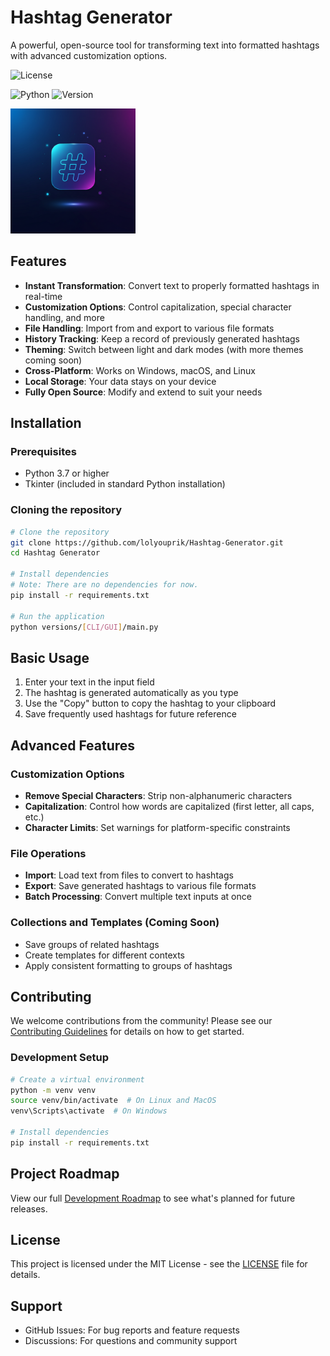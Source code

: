 # Hashtag Generator

A powerful, open-source tool for transforming text into formatted hashtags with advanced customization options.

![License](https://img.shields.io/badge/License-MIT-blue.svg)

![Python](https://img.shields.io/badge/Python-3.7+-green.svg)
![Version](https://img.shields.io/badge/Version-0.1.1-orange.svg)

<img src="logo.jpg" alt="Text-to-Hashtah App Logo" style="width: 200px; height: 200px;"/>

## Features

- **Instant Transformation**: Convert text to properly formatted hashtags in real-time
- **Customization Options**: Control capitalization, special character handling, and more
- **File Handling**: Import from and export to various file formats
- **History Tracking**: Keep a record of previously generated hashtags
- **Theming**: Switch between light and dark modes (with more themes coming soon)
- **Cross-Platform**: Works on Windows, macOS, and Linux
- **Local Storage**: Your data stays on your device
- **Fully Open Source**: Modify and extend to suit your needs

## Installation

### Prerequisites

- Python 3.7 or higher
- Tkinter (included in standard Python installation)

### Cloning the repository

```bash
# Clone the repository
git clone https://github.com/lolyouprik/Hashtag-Generator.git
cd Hashtag Generator

# Install dependencies
# Note: There are no dependencies for now.
pip install -r requirements.txt

# Run the application
python versions/[CLI/GUI]/main.py
```

## Basic Usage

1. Enter your text in the input field
2. The hashtag is generated automatically as you type
3. Use the "Copy" button to copy the hashtag to your clipboard
4. Save frequently used hashtags for future reference

## Advanced Features

### Customization Options

- **Remove Special Characters**: Strip non-alphanumeric characters
- **Capitalization**: Control how words are capitalized (first letter, all caps, etc.)
- **Character Limits**: Set warnings for platform-specific constraints

### File Operations

- **Import**: Load text from files to convert to hashtags
- **Export**: Save generated hashtags to various file formats
- **Batch Processing**: Convert multiple text inputs at once

### Collections and Templates (Coming Soon)

- Save groups of related hashtags
- Create templates for different contexts
- Apply consistent formatting to groups of hashtags

## Contributing

We welcome contributions from the community! Please see our [Contributing Guidelines](CONTRIBUTING.md) for details on how to get started.

### Development Setup

```bash
# Create a virtual environment
python -m venv venv
source venv/bin/activate  # On Linux and MacOS
venv\Scripts\activate  # On Windows

# Install dependencies
pip install -r requirements.txt
```

## Project Roadmap

View our full [Development Roadmap](ROADMAP.md) to see what's planned for future releases.

## License

This project is licensed under the MIT License - see the [LICENSE](LICENSE) file for details.

## Support

- GitHub Issues: For bug reports and feature requests
- Discussions: For questions and community support
